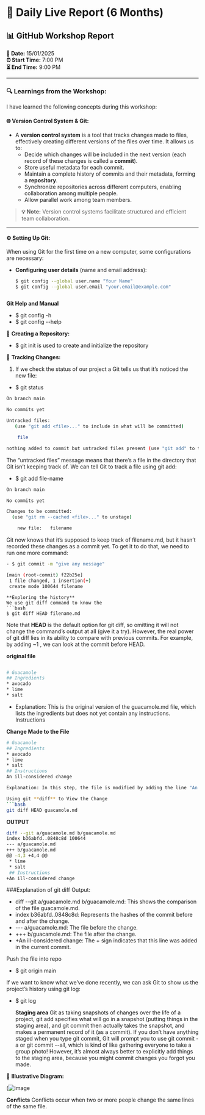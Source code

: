 
# 📝 Daily Live Report (6 Months)

## **📊 GitHub Workshop Report**
**📅 Date:** 15/01/2025  
**⏰ Start Time:** 7:00 PM  
**⏳ End Time:** 9:00 PM

---

### **🔍 Learnings from the Workshop:**

I have learned the following concepts during this workshop:

#### **🌐 Version Control System & Git:**
- A **version control system** is a tool that tracks changes made to files, effectively creating different versions of the files over time. It allows us to:
  - Decide which changes will be included in the next version (each record of these changes is called a **commit**).
  - Store useful metadata for each commit.
  - Maintain a complete history of commits and their metadata, forming a **repository**.
  - Synchronize repositories across different computers, enabling collaboration among multiple people.
  - Allow parallel work among team members.

> **💡 Note:** Version control systems facilitate structured and efficient team collaboration.

---

#### **⚙️ Setting Up Git:**
When using Git for the first time on a new computer, some configurations are necessary:
- **Configuring user details** (name and email address):
  ```bash
  $ git config --global user.name "Your Name"
  $ git config --global user.email "your.email@example.com"



**Git Help and Manual**
- $ git config -h
- $ git config --help
 
📂 **Creating a Repository:**
- $ git init is used to create and initialize the repository

 📜 **Tracking Changes:**
  1. If we check the status of our project a Git tells us that it’s noticed the new file:
    
  - $ git status
``` bash
On branch main

No commits yet

Untracked files:
   (use "git add <file>..." to include in what will be committed)

	file

nothing added to commit but untracked files present (use "git add" to track)
```

The “untracked files” message means that there’s a file in the directory that Git isn’t keeping track of. We can tell Git to track a file using git add:
- $ git add file-name
``` bash
On branch main

No commits yet

Changes to be committed:
  (use "git rm --cached <file>..." to unstage)

	new file:   filename
```

Git now knows that it’s supposed to keep track of filename.md, but it hasn’t recorded these changes as a commit yet. To get it to do that, we need to run one more command:

```bash
- $ git commit -m "give any message"

[main (root-commit) f22b25e] 
 1 file changed, 1 insertion(+)
 create mode 100644 filename
```
 ```
**Exploring the history**
We use git diff command to know the 
```bash
$ git diff HEAD filename.md
```
Note that **HEAD** is the default option for git diff, so omitting it will not change the command’s output at all (give it a try). However, the real power of git diff lies in its ability to compare with previous commits. For example, by adding ~1 , we can look at the commit before HEAD.

**original file**
```bash

# Guacamole
## Ingredients
* avocado
* lime
* salt
```
- Explanation: This is the original version of the guacamole.md file, which lists the ingredients but does not yet contain any instructions. Instructions

**Change Made to the File**
 ```bash
# Guacamole
## Ingredients
* avocado
* lime
* salt
## Instructions
An ill-considered change

Explanation: In this step, the file is modified by adding the line "An ill-considered change" under the Instructions section.

 Using git **diff** to View the Change
```bash
git diff HEAD guacamole.md

```
**OUTPUT**
``` bash
diff --git a/guacamole.md b/guacamole.md
index b36abfd..0848c8d 100644
--- a/guacamole.md
+++ b/guacamole.md
@@ -4,3 +4,4 @@
 * lime
 * salt
 ## Instructions
+An ill-considered change
```


###Explanation of git diff Output:

  -  diff --git a/guacamole.md b/guacamole.md: This shows the comparison of the file guacamole.md.
  -  index b36abfd..0848c8d: Represents the hashes of the commit before and after the change.
  -  --- a/guacamole.md: The file before the change.
  -  +++ b/guacamole.md: The file after the change.
  -  +An ill-considered change: The + sign indicates that this line was added in the current commit.

 Push the file into repo
- $ git origin  main
   
If we want to know what we’ve done recently, we can ask Git to show us the project’s history using git log:


- $ git log

  **Staging area**
  Git as taking snapshots of changes over the life of a project, git add specifies what will go in a snapshot (putting things in the staging area), and git commit then actually takes the snapshot, and makes a permanent record of it (as a commit). If you don’t have anything staged when you type git commit, Git will prompt you to use git commit -a or git commit --all, which is kind of like gathering everyone to take a group photo! However, it’s almost always better to explicitly add things to the staging area, because you might commit changes you forgot you made.

📌 **Illustrative Diagram:**
  
 (![image](https://github.com/user-attachments/assets/639861d6-1306-49ab-aaf7-1a2f81d5fa62)


**Conflicts**
Conflicts occur when two or more people change the same lines of the same file.


